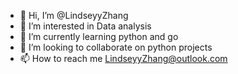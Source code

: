 - 👋 Hi, I’m @LindseyyZhang
- 👀 I’m interested in Data analysis 
- 🌱 I’m currently learning python and go
- 💞️ I’m looking to collaborate on python projects
- 📫 How to reach me LindseyyZhang@outlook.com

<!---
LindseyyZhang/LindseyyZhang is a ✨ special ✨ repository because its `README.md` (this file) appears on your GitHub profile.
You can click the Preview link to take a look at your changes.
--->
